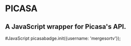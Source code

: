 # PICASA

## A JavaScript wrapper for Picasa's API.

#JavaScript
  picasabadge.init({username: 'mergesortv'});
